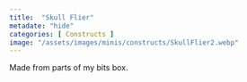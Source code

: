 ```yaml
---
title:  "Skull Flier"
metadate: "hide"
categories: [ Constructs ]
image: "/assets/images/minis/constructs/SkullFlier2.webp"
---
```

Made from parts of my bits box.